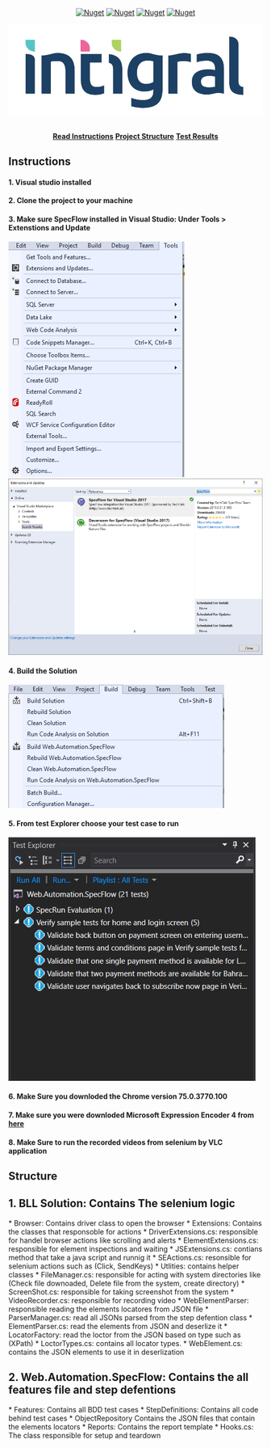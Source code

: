 
<!-- PROJECT SHIELDS -->
<p align="center">
    <a href="https://specflow.org/" alt="SpecFlow">
        <img alt="Nuget" src="https://img.shields.io/nuget/dt/SpecFlow.svg?label=SpecFlow&logo=SpecFlow"></a>   
  <a href="https://www.seleniumhq.org/.org" alt="Selenium">
        <img alt="Nuget" src="https://img.shields.io/nuget/v/selenium.webdriver.svg"></a>
  <a href="https://fluentAssertions.com" alt="FluentAssertions">
        <img alt="Nuget" src="https://img.shields.io/nuget/dt/FluentAssertions.svg?label=FluentAssertions&logo=FluentAssertions"></a>
  <a href="https://nunit.org" alt="NUnit">
        <img alt="Nuget" src="https://img.shields.io/nuget/dt/NUnit.svg?label=NUnit&logo=NUnit"></a>
</p>

<p align="center">
  <a href="https://github.com/mahmoudazaid/Integral">
    <img src="images/Logo.jpg" alt="Logo">
  </a>
    
  <p align="center">
    <br />
    <a href="#instructions"><strong>Read Instructions</strong></a>
    <a href="#structure"><strong>Project Structure</strong></a>
    <a href="https://github.com/mahmoudazaid/Integral/tree/master/TestResults"><strong>Test Results</strong></a>    
    <br />    
  </p>
</p>


## Instructions
<h4> 1. Visual studio installed</h4>
<h4> 2. Clone the project to your machine</h4>
<h4> 3. Make sure SpecFlow installed in Visual Studio: Under Tools > Extenstions and Update</h4>
<img src="images/Extensions.png">
<img src="images/specflow.png">
<h4>4. Build the Solution</h4>
<img src="images/build.png">
<h4>5. From test Explorer choose your test case to run</h4>
<img src="images/TestExplorer.png">
<h4>6. Make Sure you downloded the Chrome version 75.0.3770.100 </h4>
<h4>7. Make sure you were downloded Microsoft Expression Encoder 4 from <a href="https://www.microsoft.com/en-sa/download/details.aspx?id=18974">here</a>
 </h4>
 <h4>8. Make Sure to run the recorded videos from selenium by VLC application</h4>

## Structure 
<h2>1. BLL Solution: Contains The selenium logic</h2>
 * Browser: Contains driver class to open the browser
 * Extensions: Contains the classes that responsoble for actions
    * DriverExtensions.cs: responsible for handel browser actions like scrolling and alerts
    * ElementExtensions.cs: responsible for element inspections and waiting
    * JSExtensions.cs: contians method that take a java script and runnig it
    * SEActions.cs: resonsible for selenium actions such as (Click, SendKeys)
   * Utlities: contains helper classes
    * FileManager.cs: responsible for acting with system directories like (Check file downoaded, Delete file from the system, create directory)
    * ScreenShot.cs: responsible for taking screenshot from the system
    * VideoRecorder.cs: responsible for recording video
   * WebElementParser: responsible reading the elements locatores from JSON file
    * ParserManager.cs: read all JSONs parsed from the step defention class
    * ElementParser.cs: read the elements from JSON and deserlize it
    * LocatorFactory: read the loctor from the JSON based on type such as (XPath)
    * LoctorTypes.cs: contains all locator types.
    * WebElement.cs: contains the JSON elements to use it in deserlization
   
<h2>2. Web.Automation.SpecFlow: Contains the all features file and step defentions</h2>
    * Features: Contains all BDD test cases
    * StepDefinitions: Contains all code behind test cases
    * ObjectRepository Contains the JSON files that contain the elements locators 
    * Reports: Contains the report template
    * Hooks.cs: The class responsible for setup and teardown 
